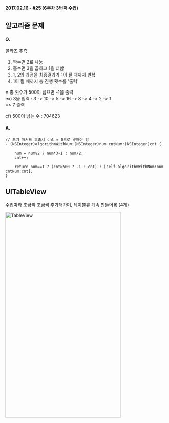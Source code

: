 #### 2017.02.16 - #25 (6주차 3번째 수업)

## 알고리즘 문제
#### Q.  
콜라즈 추측  
1. 짝수면 2로 나눔  
2. 홀수면 3을 곱하고 1을 더함  
3. 1, 2의 과정을 최종결과가 1이 될 때까지 반복  
4. 1이 될 때까지 총 진행 횟수를 '출력'  

※ 총 횟수가 500이 넘으면 -1을 출력  
ex) 3을 입력 : 3 -> 10 -> 5 -> 16 -> 8 -> 4 -> 2 -> 1  
    => 7 출력
    
cf) 500이 넘는 수 : 704623

#### A.  
```objc  
// 초기 매서드 호출시 cnt = 0으로 넣어야 함
- (NSInteger)algorithmWithNum:(NSInteger)num cntNum:(NSInteger)cnt {

    num = num%2 ? num*3+1 : num/2;
    cnt++;
    
    return num==1 ? (cnt>500 ? -1 : cnt) : [self algorithmWithNum:num cntNum:cnt];
}
```  

## UITableView
수업따라 조금씩 조금씩 추가해가며, 테이블뷰 계속 만들어봄 (4개)  

<a data-flickr-embed="true"  href="https://www.flickr.com/photos/145858067@N03/32902900826/in/dateposted-public/" title="TableView"><img src="https://c1.staticflickr.com/1/371/32902900826_01241bbec4_z.jpg" width="360" height="640" alt="TableView"></a>
